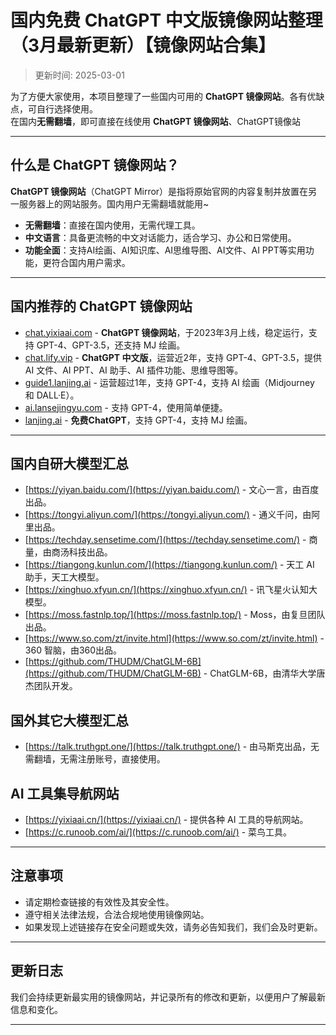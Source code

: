 # 国内免费 ChatGPT 中文版镜像网站整理（3月最新更新）【镜像网站合集】 

>更新时间: 2025-03-01   

为了方便大家使用，本项目整理了一些国内可用的 **ChatGPT 镜像网站**。各有优缺点，可自行选择使用。   
在国内**无需翻墙**，即可直接在线使用 **ChatGPT 镜像网站**、ChatGPT镜像站

---

## 什么是 ChatGPT 镜像网站？

**ChatGPT 镜像网站**（ChatGPT Mirror）是指将原始官网的内容复制并放置在另一服务器上的网站服务。国内用户无需翻墙就能用~

- **无需翻墙**：直接在国内使用，无需代理工具。
- **中文语言**：具备更流畅的中文对话能力，适合学习、办公和日常使用。
- **功能全面**：支持AI绘画、AI知识库、AI思维导图、AI文件、AI PPT等实用功能，更符合国内用户需求。

---

## 国内推荐的 ChatGPT 镜像网站

- [chat.yixiaai.com](https://chat.yixiaai.com/) - **ChatGPT 镜像网站**，于2023年3月上线，稳定运行，支持 GPT-4、GPT-3.5，还支持 MJ 绘画。
- [chat.lify.vip](https://www.yixiaai.com/) - **ChatGPT 中文版**，运营近2年，支持 GPT-4、GPT-3.5，提供 AI 文件、AI PPT、AI 助手、AI 插件功能、思维导图等。
- [guide1.lanjing.ai](https://guide1.lanjing.ai/) - 运营超过1年，支持 GPT-4，支持 AI 绘画（Midjourney 和 DALL·E）。
- [ai.lansejingyu.com](https://ai.lansejingyu.com/) - 支持 GPT-4，使用简单便捷。
- [lanjing.ai](https://lanjing.ai/) - **免费ChatGPT**，支持 GPT-4，支持 MJ 绘画。

---

## 国内自研大模型汇总

- [https://yiyan.baidu.com/](https://yiyan.baidu.com/) - 文心一言，由百度出品。
- [https://tongyi.aliyun.com/](https://tongyi.aliyun.com/) - 通义千问，由阿里出品。
- [https://techday.sensetime.com/](https://techday.sensetime.com/) - 商量，由商汤科技出品。
- [https://tiangong.kunlun.com/](https://tiangong.kunlun.com/) - 天工 AI 助手，天工大模型。
- [https://xinghuo.xfyun.cn/](https://xinghuo.xfyun.cn/) - 讯飞星火认知大模型。
- [https://moss.fastnlp.top/](https://moss.fastnlp.top/) - Moss，由复旦团队出品。
- [https://www.so.com/zt/invite.html](https://www.so.com/zt/invite.html) - 360 智脑，由360出品。
- [https://github.com/THUDM/ChatGLM-6B](https://github.com/THUDM/ChatGLM-6B) - ChatGLM-6B，由清华大学唐杰团队开发。

## 国外其它大模型汇总

- [https://talk.truthgpt.one/](https://talk.truthgpt.one/) - 由马斯克出品，无需翻墙，无需注册账号，直接使用。

## AI 工具集导航网站

- [https://yixiaai.cn/](https://yixiaai.cn/) - 提供各种 AI 工具的导航网站。
- [https://c.runoob.com/ai/](https://c.runoob.com/ai/) - 菜鸟工具。

---

## 注意事项

- 请定期检查链接的有效性及其安全性。
- 遵守相关法律法规，合法合规地使用镜像网站。
- 如果发现上述链接存在安全问题或失效，请务必告知我们，我们会及时更新。

---

## 更新日志

我们会持续更新最实用的镜像网站，并记录所有的修改和更新，以便用户了解最新信息和变化。

---
